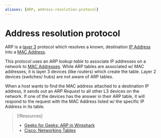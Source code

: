 ```yaml
---
aliases: [ARP, address-resolution-protocol]
---
```

# Address resolution protocol
ARP is a [layer 3](/networking/OSI/network-layer.md) protocol which resolves a known, destination [IP Address](/networking/OSI/IP-addresses.md) into a [MAC Address](/networking/OSI/MAC-addresses.md).

This protocol uses an *ARP lookup table* to associate IP addresses on a network to [MAC Addresses](/PNPT/PEH/networking/MAC-addresses.md). While ARP tables are associated w/ MAC addresses, it is layer 3 devices (like routers) which create the table. Layer 2 devices (switches/ hubs) are not aware of ARP tables. 

When a host wants to find the MAC address attached to a destination IP address, it sends out an *ARP Request* to all other L3 devices on the network. If one of the devices has the answer in their ARP table, it will respond to the request with the MAC Address listed w/ the specific IP Address in its table.

>[!Resources]
> - [Geeks for Geeks: ARP in Wireshark](https://www.geeksforgeeks.org/arp-in-wireshark/)
> - [Cisco: Networking Tables](https://community.cisco.com/t5/networking-knowledge-base/network-tables-mac-routing-arp/ta-p/4184148)

